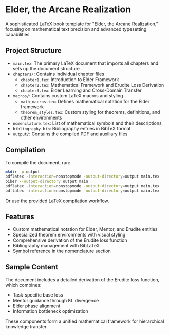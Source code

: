 # Elder, the Arcane Realization

A sophisticated LaTeX book template for "Elder, the Arcane Realization," focusing on mathematical text precision and advanced typesetting capabilities.

## Project Structure

- `main.tex`: The primary LaTeX document that imports all chapters and sets up the document structure
- `chapters/`: Contains individual chapter files
  - `chapter1.tex`: Introduction to Elder Framework
  - `chapter2.tex`: Mathematical Framework and Erudite Loss Derivation
  - `chapter3.tex`: Elder Learning and Cross-Domain Transfer
- `macros/`: Contains custom LaTeX macros and styling
  - `math_macros.tex`: Defines mathematical notation for the Elder framework
  - `theorem_styles.tex`: Custom styling for theorems, definitions, and other environments
- `nomenclature.tex`: List of mathematical symbols and their descriptions
- `bibliography.bib`: Bibliography entries in BibTeX format
- `output/`: Contains the compiled PDF and auxiliary files

## Compilation

To compile the document, run:

```bash
mkdir -p output
pdflatex -interaction=nonstopmode -output-directory=output main.tex
biber --output-directory output main
pdflatex -interaction=nonstopmode -output-directory=output main.tex
pdflatex -interaction=nonstopmode -output-directory=output main.tex
```

Or use the provided LaTeX compilation workflow.

## Features

- Custom mathematical notation for Elder, Mentor, and Erudite entities
- Specialized theorem environments with visual styling
- Comprehensive derivation of the Erudite loss function
- Bibliography management with BibLaTeX
- Symbol reference in the nomenclature section

## Sample Content

The document includes a detailed derivation of the Erudite loss function, which combines:
- Task-specific base loss
- Mentor guidance through KL divergence
- Elder phase alignment
- Information bottleneck optimization

These components form a unified mathematical framework for hierarchical knowledge transfer.